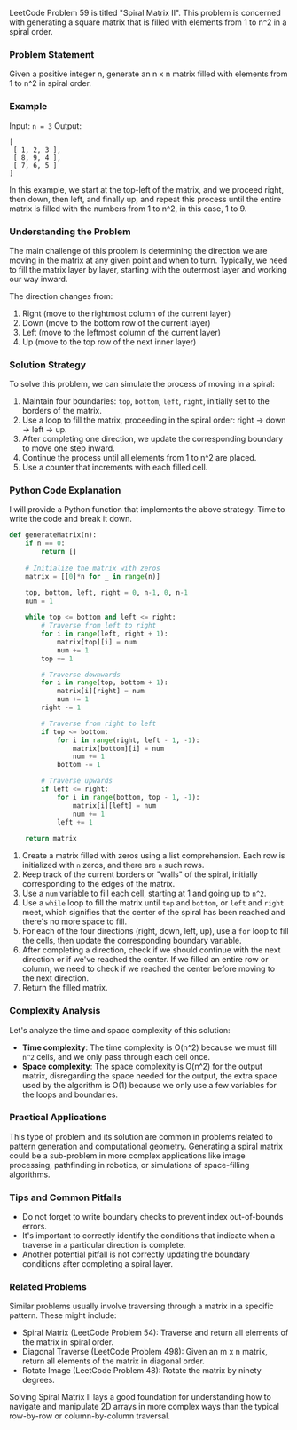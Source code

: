 LeetCode Problem 59 is titled "Spiral Matrix II". This problem is concerned with generating a square matrix that is filled with elements from 1 to n^2 in a spiral order.

### Problem Statement

Given a positive integer n, generate an n x n matrix filled with elements from 1 to n^2 in spiral order.

### Example

Input: `n = 3`
Output: 
```
[
 [ 1, 2, 3 ],
 [ 8, 9, 4 ],
 [ 7, 6, 5 ]
]
```

In this example, we start at the top-left of the matrix, and we proceed right, then down, then left, and finally up, and repeat this process until the entire matrix is filled with the numbers from 1 to n^2, in this case, 1 to 9.

### Understanding the Problem

The main challenge of this problem is determining the direction we are moving in the matrix at any given point and when to turn. Typically, we need to fill the matrix layer by layer, starting with the outermost layer and working our way inward.

The direction changes from:

1. Right (move to the rightmost column of the current layer)
2. Down (move to the bottom row of the current layer)
3. Left (move to the leftmost column of the current layer)
4. Up (move to the top row of the next inner layer)

### Solution Strategy

To solve this problem, we can simulate the process of moving in a spiral:

1. Maintain four boundaries: `top`, `bottom`, `left`, `right`, initially set to the borders of the matrix.
2. Use a loop to fill the matrix, proceeding in the spiral order: right -> down -> left -> up.
3. After completing one direction, we update the corresponding boundary to move one step inward.
4. Continue the process until all elements from 1 to n^2 are placed.
5. Use a counter that increments with each filled cell.

### Python Code Explanation

I will provide a Python function that implements the above strategy. Time to write the code and break it down.

```python
def generateMatrix(n):
    if n == 0:
        return []
    
    # Initialize the matrix with zeros
    matrix = [[0]*n for _ in range(n)]

    top, bottom, left, right = 0, n-1, 0, n-1
    num = 1
    
    while top <= bottom and left <= right:
        # Traverse from left to right
        for i in range(left, right + 1):
            matrix[top][i] = num
            num += 1
        top += 1

        # Traverse downwards
        for i in range(top, bottom + 1):
            matrix[i][right] = num
            num += 1
        right -= 1

        # Traverse from right to left
        if top <= bottom:
            for i in range(right, left - 1, -1):
                matrix[bottom][i] = num
                num += 1
            bottom -= 1

        # Traverse upwards
        if left <= right:
            for i in range(bottom, top - 1, -1):
                matrix[i][left] = num
                num += 1
            left += 1
            
    return matrix
```

1. Create a matrix filled with zeros using a list comprehension. Each row is initialized with `n` zeros, and there are `n` such rows.
2. Keep track of the current borders or "walls" of the spiral, initially corresponding to the edges of the matrix.
3. Use a `num` variable to fill each cell, starting at 1 and going up to `n^2`.
4. Use a `while` loop to fill the matrix until `top` and `bottom`, or `left` and `right` meet, which signifies that the center of the spiral has been reached and there's no more space to fill.
5. For each of the four directions (right, down, left, up), use a `for` loop to fill the cells, then update the corresponding boundary variable.
6. After completing a direction, check if we should continue with the next direction or if we've reached the center. If we filled an entire row or column, we need to check if we reached the center before moving to the next direction.
7. Return the filled matrix.

### Complexity Analysis

Let's analyze the time and space complexity of this solution:

- **Time complexity**: The time complexity is O(n^2) because we must fill `n^2` cells, and we only pass through each cell once.
- **Space complexity**: The space complexity is O(n^2) for the output matrix, disregarding the space needed for the output, the extra space used by the algorithm is O(1) because we only use a few variables for the loops and boundaries.

### Practical Applications

This type of problem and its solution are common in problems related to pattern generation and computational geometry. Generating a spiral matrix could be a sub-problem in more complex applications like image processing, pathfinding in robotics, or simulations of space-filling algorithms.

### Tips and Common Pitfalls

- Do not forget to write boundary checks to prevent index out-of-bounds errors.
- It's important to correctly identify the conditions that indicate when a traverse in a particular direction is complete.
- Another potential pitfall is not correctly updating the boundary conditions after completing a spiral layer.

### Related Problems

Similar problems usually involve traversing through a matrix in a specific pattern. These might include:
- Spiral Matrix (LeetCode Problem 54): Traverse and return all elements of the matrix in spiral order.
- Diagonal Traverse (LeetCode Problem 498): Given an m x n matrix, return all elements of the matrix in diagonal order.
- Rotate Image (LeetCode Problem 48): Rotate the matrix by ninety degrees.

Solving Spiral Matrix II lays a good foundation for understanding how to navigate and manipulate 2D arrays in more complex ways than the typical row-by-row or column-by-column traversal.